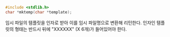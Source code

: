 ~~~c
#include <stdlib.h>
char *mktemp(char *template);
~~~
임시 파일의 템플릿을 인자로 받아 이를 임시 파일명으로 변환해 리턴한다.
인자인 템플릿의 형태는
반드시 뒤에 "XXXXXX" (X 6개)가 들어있어야 한다.
